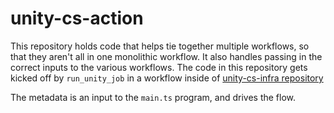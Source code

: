 # unity-cs-action

This repository holds code that helps tie together multiple workflows, so that they aren't all in one monolithic workflow.
It also handles passing in the correct inputs to the various workflows.
The code in this repository gets kicked off by `run_unity_job` in a workflow inside of [unity-cs-infra repository](https://github.com/unity-sds/unity-cs-infra)

The metadata is an input to the `main.ts` program, and drives the flow.
